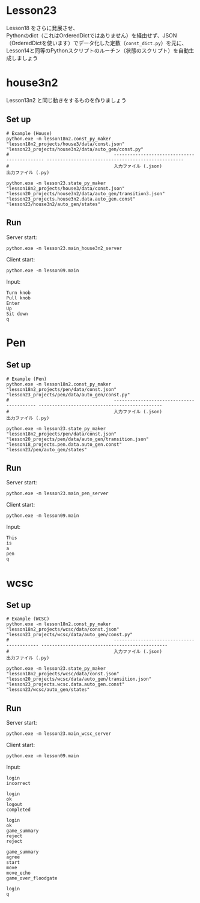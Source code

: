 # Lesson23

Lesson18 をさらに発展させ、  
Pythonのdict（これはOrderedDictではありません）を経由せず、JSON（OrderedDictを使います）でデータ化した定数（`const_dict.py`）を元に、Lesson14と同等のPythonスクリプトのルーチン（状態のスクリプト）を自動生成しましょう  

# house3n2

Lesson13n2 と同じ動きをするものを作りましょう  

## Set up

```shell
# Example (House)
python.exe -m lesson18n2.const_py_maker "lesson18n2_projects/house3/data/const.json" "lesson23_projects/house3n2/data/auto_gen/const.py"
#                                       -------------------------------------------- ---------------------------------------------------
#                                       入力ファイル (.json)                          出力ファイル (.py)

python.exe -m lesson23.state_py_maker "lesson18n2_projects/house3/data/const.json" "lesson20_projects/house3n2/data/auto_gen/transition3.json" "lesson23_projects.house3n2.data.auto_gen.const" "lesson23/house3n2/auto_gen/states"
```

## Run

Server start:  

```shell
python.exe -m lesson23.main_house3n2_server
```

Client start:  

```shell
python.exe -m lesson09.main
```

Input:  

```plain
Turn knob
Pull knob
Enter
Up
Sit down
q
```

# Pen

## Set up

```shell
# Example (Pen)
python.exe -m lesson18n2.const_py_maker "lesson18n2_projects/pen/data/const.json" "lesson23_projects/pen/data/auto_gen/const.py"
#                                       ----------------------------------------- ----------------------------------------------
#                                       入力ファイル (.json)                        出力ファイル (.py)

python.exe -m lesson23.state_py_maker "lesson18n2_projects/pen/data/const.json" "lesson20_projects/pen/data/auto_gen/transition.json" "lesson18_projects.pen.data.auto_gen.const" "lesson23/pen/auto_gen/states"
```

## Run

Server start:  

```shell
python.exe -m lesson23.main_pen_server
```

Client start:  

```shell
python.exe -m lesson09.main
```

Input:  

```shell
This
is
a
pen
q
```

# wcsc
## Set up

```shell
# Example (WCSC)
python.exe -m lesson18n2.const_py_maker "lesson18n2_projects/wcsc/data/const.json" "lesson23_projects/wcsc/data/auto_gen/const.py"
#                                       ------------------------------------------ -----------------------------------------------
#                                       入力ファイル (.json)                        出力ファイル (.py)

python.exe -m lesson23.state_py_maker "lesson18n2_projects/wcsc/data/const.json" "lesson20_projects/wcsc/data/auto_gen/transition.json" "lesson23_projects.wcsc.data.auto_gen.const" "lesson23/wcsc/auto_gen/states"
```

## Run

Server start:  

```shell
python.exe -m lesson23.main_wcsc_server
```

Client start:  

```shell
python.exe -m lesson09.main
```

Input:  

```plain
login
incorrect

login
ok
logout
completed

login
ok
game_summary
reject
reject

game_summary
agree
start
move
move_echo
game_over_floodgate

login
q
```
